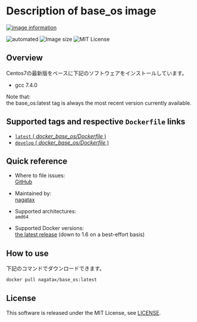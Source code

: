 # Description of base_os image

[![image information](https://dockeri.co/image/nagatax/base_os)](https://hub.docker.com/r/nagatax/base_os)

![automated](https://img.shields.io/docker/automated/nagatax/base_os.svg)
![Image size](https://img.shields.io/microbadger/image-size/nagatax%2Fbase_os.svg)
![MIT License](https://img.shields.io/badge/license-MIT-blue.svg?style=flat)

## Overview

Centos7の最新版をベースに下記のソフトウェアをインストールしています。

- gcc 7.4.0

Note that:  
the base_os:latest tag is always the most recent version currently available.

## Supported tags and respective `Dockerfile` links

- [`latest` ( *docker_base_os/Dockerfile* )](https://github.com/nagatax/docker_base_os/blob/master/Dockerfile)
- [`develop` ( *docker_base_os/Dockerfile* )](https://github.com/nagatax/docker_base_os/blob/develop/Dockerfile)

## Quick reference

- Where to file issues:  
  [GitHub](https://github.com/nagatax/docker_base_os/issues)

- Maintained by:  
  [nagatax](https://github.com/nagatax)

- Supported architectures:  
  `amd64`

- Supported Docker versions:  
  [the latest release](https://github.com/docker/docker-ce/releases/latest) (down to 1.6 on a best-effort basis)

## How to use

下記のコマンドでダウンロードできます。

```bash
docker pull nagatax/base_os:latest
```

## License

This software is released under the MIT License, see [LICENSE](https://github.com/nagatax/docker_base_os/blob/master/LICENSE).
